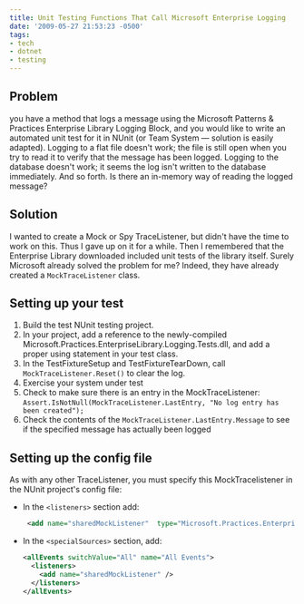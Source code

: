 ```yaml
---
title: Unit Testing Functions That Call Microsoft Enterprise Logging
date: '2009-05-27 21:53:23 -0500'
tags:
- tech
- dotnet
- testing
---
```


## Problem

you have a method that logs a message using the Microsoft Patterns &amp;
Practices Enterprise Library Logging Block, and you would like to write an automated unit
test for it in NUnit (or Team System &mdash; solution is easily adapted). Logging to a flat file
doesn't work; the file is still open when you try to read it to verify that the message has
been logged. Logging to the database doesn't work; it seems the log isn't written to the
database immediately. And so forth. Is there an in-memory way of reading the logged message?

<!-- truncate -->

## Solution

I wanted to create a Mock or Spy TraceListener, but didn't have the time to
work on this. Thus I gave up on it for a while. Then I remembered that the Enterprise Library
downloaded included unit tests of the library itself. Surely Microsoft already solved the
problem for me? Indeed, they have already created a `MockTraceListener` class.

## Setting up your test

1. Build the test NUnit testing project.
1. In your project, add a reference to the newly-compiled Microsoft.Practices.EnterpriseLibrary.Logging.Tests.dll, and add a proper using statement in your test class.
1. In the TestFixtureSetup and TestFixtureTearDown, call `MockTraceListener.Reset()` to clear the log.
1. Exercise your system under test
1. Check to make sure there is an entry in the MockTraceListener: `Assert.IsNotNull(MockTraceListener.LastEntry, "No log entry has been created");`
1. Check the contents of the `MockTraceListener.LastEntry.Message` to see if the specified message has actually been logged

## Setting up the config file

As with any other TraceListener, you must specify this MockTracelistener in the NUnit
project's config file:

* In the `<listeners>` section add:

  ```xml
   <add name="sharedMockListener"  type="Microsoft.Practices.EnterpriseLibrary.Logging.TraceListeners.Tests.MockTraceListener, Microsoft.Practices.EnterpriseLibrary.Logging.Tests" listenerDataType="Microsoft.Practices.EnterpriseLibrary.Logging.Tests.TraceListeners.MockTraceListenerData, Microsoft.Practices.EnterpriseLibrary.Logging.Tests" />
  ```

* In the `<specialSources>` section, add:

  ```xml
  <allEvents switchValue="All" name="All Events">
    <listeners>
      <add name="sharedMockListener" />
    </listeners>
  </allEvents>
  ```
